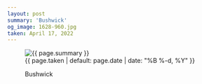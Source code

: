 ```yaml
---
layout: post
summary: 'Bushwick'
og_image: 1628-960.jpg
taken: April 17, 2022
---
```


<figure class="post" data-src="{{ site.assets_url }}/{{ page.og_image }}">
<img alt="{{ page.summary }}" sizes="(min-width: 700px) 50vw, calc(100vw - 2rem)" src="{{ site.assets_url }}/1628-480.jpg" srcset="{{ site.assets_url }}/1628-240.jpg 240w, {{ site.assets_url }}/1628-480.jpg 480w, {{ site.assets_url }}/1628-720.jpg 720w, {{ site.assets_url }}/1628-960.jpg 960w"/>
<figcaption>
<time>{{ page.taken | default: page.date | date: "%B %-d, %Y" }}</time>
<p>Bushwick</p>
</figcaption>
</figure>

